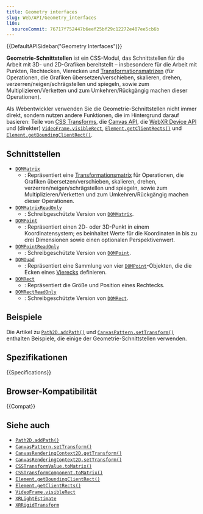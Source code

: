 ```yaml
---
title: Geometry interfaces
slug: Web/API/Geometry_interfaces
l10n:
  sourceCommit: 76717f752447b6eef25bf29c12272e407ee5cb6b
---
```


{{DefaultAPISidebar("Geometry Interfaces")}}

**Geometrie-Schnittstellen** ist ein CSS-Modul, das Schnittstellen für die Arbeit mit 3D- und 2D-Grafiken bereitstellt – insbesondere für die Arbeit mit Punkten, Rechtecken, Vierecken und [Transformationsmatrizen](/de/docs/Web/API/WebGL_API/Matrix_math_for_the_web#transformation_matrices) (für Operationen, die Grafiken übersetzen/verschieben, skalieren, drehen, verzerren/neigen/schrägstellen und spiegeln, sowie zum Multiplizieren/Verketten und zum Umkehren/Rückgängig machen dieser Operationen).

Als Webentwickler verwenden Sie die Geometrie-Schnittstellen nicht immer direkt, sondern nutzen andere Funktionen, die im Hintergrund darauf basieren: Teile von [CSS Transforms](/de/docs/Web/CSS/CSS_transforms), die [Canvas API](/de/docs/Web/API/Canvas_API), die [WebXR Device API](/de/docs/Web/API/WebXR_Device_API) und (direkter) [`VideoFrame.visibleRect`](/de/docs/Web/API/VideoFrame/visibleRect), [`Element.getClientRects()`](/de/docs/Web/API/Element/getClientRects) und [`Element.getBoundingClientRect()`](/de/docs/Web/API/Element/getBoundingClientRect).

## Schnittstellen

- [`DOMMatrix`](/de/docs/Web/API/DOMMatrix)
  - : Repräsentiert eine [Transformationsmatrix](/de/docs/Web/API/WebGL_API/Matrix_math_for_the_web#transformation_matrices) für Operationen, die Grafiken übersetzen/verschieben, skalieren, drehen, verzerren/neigen/schrägstellen und spiegeln, sowie zum Multiplizieren/Verketten und zum Umkehren/Rückgängig machen dieser Operationen.
- [`DOMMatrixReadOnly`](/de/docs/Web/API/DOMMatrixReadOnly)
  - : Schreibgeschützte Version von [`DOMMatrix`](/de/docs/Web/API/DOMMatrix).
- [`DOMPoint`](/de/docs/Web/API/DOMPoint)
  - : Repräsentiert einen 2D- oder 3D-Punkt in einem Koordinatensystem; es beinhaltet Werte für die Koordinaten in bis zu drei Dimensionen sowie einen optionalen Perspektivenwert.
- [`DOMPointReadOnly`](/de/docs/Web/API/DOMPointReadOnly)
  - : Schreibgeschützte Version von [`DOMPoint`](/de/docs/Web/API/DOMPoint).
- [`DOMQuad`](/de/docs/Web/API/DOMQuad)
  - : Repräsentiert eine Sammlung von vier [`DOMPoint`](/de/docs/Web/API/DOMPoint)-Objekten, die die Ecken eines [Vierecks](https://en.wikipedia.org/wiki/Quadrilateral) definieren.
- [`DOMRect`](/de/docs/Web/API/DOMRect)
  - : Repräsentiert die Größe und Position eines Rechtecks.
- [`DOMRectReadOnly`](/de/docs/Web/API/DOMRectReadOnly)
  - : Schreibgeschützte Version von [`DOMRect`](/de/docs/Web/API/DOMRect).

## Beispiele

Die Artikel zu [`Path2D.addPath()`](/de/docs/Web/API/Path2D/addPath) und [`CanvasPattern.setTransform()`](/de/docs/Web/API/CanvasPattern/setTransform) enthalten Beispiele, die einige der Geometrie-Schnittstellen verwenden.

## Spezifikationen

{{Specifications}}

## Browser-Kompatibilität

{{Compat}}

## Siehe auch

- [`Path2D.addPath()`](/de/docs/Web/API/Path2D/addPath)
- [`CanvasPattern.setTransform()`](/de/docs/Web/API/CanvasPattern/setTransform)
- [`CanvasRenderingContext2D.getTransform()`](/de/docs/Web/API/CanvasRenderingContext2D/getTransform)
- [`CanvasRenderingContext2D.setTransform()`](/de/docs/Web/API/CanvasRenderingContext2D/setTransform)
- [`CSSTransformValue.toMatrix()`](/de/docs/Web/API/CSSTransformValue/toMatrix)
- [`CSSTransformComponent.toMatrix()`](/de/docs/Web/API/CSSTransformComponent/toMatrix)
- [`Element.getBoundingClientRect()`](/de/docs/Web/API/Element/getBoundingClientRect)
- [`Element.getClientRects()`](/de/docs/Web/API/Element/getClientRects)
- [`VideoFrame.visibleRect`](/de/docs/Web/API/VideoFrame/visibleRect)
- [`XRLightEstimate`](/de/docs/Web/API/XRLightEstimate)
- [`XRRigidTransform`](/de/docs/Web/API/XRRigidTransform)
